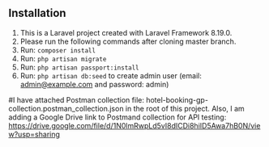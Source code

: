 ## Installation

1. This is a Laravel project created with Laravel Framework 8.19.0.
2. Please run the following commands after cloning master branch.
3. Run: `composer install`
4. Run: `php artisan migrate`
5. Run: `php artisan passport:install`
6. Run: `php artisan db:seed` to create admin user (email: admin@example.com and password: admin)

#I have attached Postman collection file: hotel-booking-gp-collection.postman_collection.json in the root of this project. Also, I am adding a Google Drive link to Postmand collection for API testing: https://drive.google.com/file/d/1N0lmRwpLd5vI8dICDi8hiID5Awa7hB0N/view?usp=sharing


